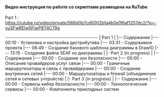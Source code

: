 #### Видео инструкция по работе со скриптами размещена на RuTube

Part 1 : 
https://rutube.ru/video/private/568d0b7cd0002bfa4b0e1f6af1257dc2/?p=-yuSFwRElw5FiwP8T4C79g

-*-*-*-*-*-*-*-*-*-*-*-*-*-*-*-*-*-*-*-*-*-*-*-*-*-*-*-*-*-*-*-*-*-*-*-*-*-*-*-*-*-*-*-*-*-*-
    | Part 1
    |
    |-- Содержание
    |---  00:10 - Установка и настройка дистрибутива
    |---  03:31 - Содержимое проекта
    |---  06:49 - Создание базового шаблона диаграммы в DrawIO
    |---  13:15 - Создание файла SEAF из диаграммы
    |
    |- Part 2 (in progress)
    |
    |-- Содержание
    |--- 00:00 - Создание зон безопасности
    |--- 00:00 - Описание провайдеров услуг связи
    |--- 00:00 - Граничные маршрутизаторы и связь с провайдерами 
    |--- 00:00 - Создание внутренних сетей
    |--- 00:00 - Маршрутизаторы и firewall (объединение сетей и сетевых учтройств)
    |
    |- Part 3 (in progress)
    |
    |-- Содержание
    |--- 00:00 - Сервисы кибер безопасности
    |--- 00:00 - Технологические сервисы
    |--- 00:00 - Компоненты прикладных систем


